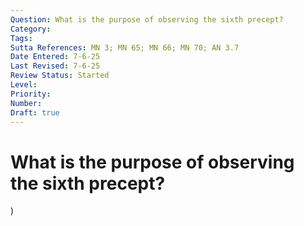 ```yaml
---
Question: What is the purpose of observing the sixth precept?
Category:
Tags:
Sutta References: MN 3; MN 65; MN 66; MN 70; AN 3.7
Date Entered: 7-6-25
Last Revised: 7-6-25
Review Status: Started
Level: 
Priority: 
Number: 
Draft: true
---
```


# What is the purpose of observing the sixth precept?

<!--
In Brief:

There are at least four reasons for observing the sixth precept, three of which are derived directly from the Canon:
(1) Ascetical
(2) Conventional
(3) Physical
(4) Practical

In Full:

There are at least four reasons for observing the sixth precept, the last of which doesn't derive directly from the Canon:
(1) Ascetical (need better term)
(2) Conventional
(3) Physical
(4) Practical

That there are at least four reasons for observing the sixth precept can be know by three ways:
(1) Explicit statements
(2) Inference
(3) Independent reflection

Let us examine each reason and the ways by which it may known in turn.

(1) Ascetical

This refers to the observance of the sixth precept as an ascetic practice for the sake of abandoning unskillful qualities and cultivating skillful qualities. In particular, the sixth precept is a skillful expedient for abandoning sensual craving and attachment in regard to food, and for cultivating contentment and fewness of wishes.

At MN 3, the Buddha describes a hypothetical scenario in which two of his disciples, weak and afflicted with hunger, approach him just as he, the Buddha, is finishing his meal.

idhāhaṃ, bhikkhave, bhuttāvī assaṃ pavārito paripuṇṇo pariyosito suhito yāvadattho, siyā ca me piṇḍapāto atirekadhammo chaḍḍanīyadhammo . atha dve bhikkhū āgaccheyyuṃ jighacchādubbalya- paretā. tyāhaṃ evaṃ vadeyyaṃ – 
‘ahaṃ khomhi, bhikkhave, bhuttāvī pavārito paripuṇṇo pariyosito suhito yāvadattho, atthi ca me ayaṃ piṇḍapāto atirekadhammo chaḍḍanīyadhammo. sace ākaṅkhatha, bhuñjatha, no ce tumhe bhuñjissatha , idānāhaṃ appaharite vā chaḍḍessāmi, appāṇake vā udake opilāpessāmī’ti. 
tatrekassa bhikkhuno evamassa – 
‘bhagavā kho bhuttāvī pavārito paripuṇṇo pariyosito suhito yāvadattho, atthi cāyaṃ bhagavato piṇḍapāto atirekadhammo chaḍḍanīyadhammo. sace mayaṃ na bhuñjissāma, idāni bhagavā appaharite vā chaḍḍessati, appāṇake vā udake opilāpessati’. vuttaṃ kho panetaṃ bhagavatā – ‘dhammadāyādā me, bhikkhave, bhavatha, mā āmisadāyādā’ti. āmisaññataraṃ kho panetaṃ, yadidaṃ piṇḍapāto. yaṃnūnāhaṃ imaṃ piṇḍapātaṃ abhuñjitvā imināva jighacchādubbalyena evaṃ imaṃ rattindivaṃ vītināmeyya"nti. 
so taṃ piṇḍapātaṃ abhuñjitvā teneva jighacchādubbalyena evaṃ taṃ rattindivaṃ vītināmeyya. 
atha dutiyassa bhikkhuno evamassa – 
‘bhagavā kho bhuttāvī pavārito paripuṇṇo pariyosito suhito yāvadattho, atthi cāyaṃ bhagavato piṇḍapāto atirekadhammo chaḍḍanīyadhammo. sace mayaṃ na bhuñjissāma, idāni bhagavā appaharite vā chaḍḍessati, appāṇake vā udake opilāpessati. yaṃnūnāhaṃ imaṃ piṇḍapātaṃ bhuñjitvā jighacchādubbalyaṃ paṭivinodetvā evaṃ imaṃ rattindivaṃ vītināmeyya’nti. 
so taṃ piṇḍapātaṃ bhuñjitvā jighacchādubbalyaṃ paṭivinodetvā evaṃ taṃ rattindivaṃ vītināmeyya. 
<i>kiñcāpi so, bhikkhave, bhikkhu taṃ piṇḍapātaṃ bhuñjitvā jighacchādubbalyaṃ paṭivinodetvā evaṃ taṃ rattindivaṃ vītināmeyya, atha kho asuyeva me purimo bhikkhu pujjataro ca pāsaṃsataro ca. taṃ kissa hetu? tañhi tassa, bhikkhave, bhikkhuno dīgharattaṃ appicchatāya santuṭṭhiyā sallekhāya subharatāya vīriyārambhāya saṃvattissati.</i> tasmātiha me, bhikkhave, dhammadāyādā bhavatha, mā āmisadāyādā. atthi me tumhesu anukampā – ‘kinti me sāvakā dhammadāyādā bhaveyyuṃ, no āmisadāyādā"’ti. (italics added<!-- Citation -->)

<!-- 

(2) 

"Conventional" refers to the conventions and customs that a person, in this case a renunciate, is expected to observe.



(4)

This refers to the observance of the sixth precept as a practice for the sake of saving time for more worthy endeavors, such as meditation and study.
 -->

 <!-- 
 Notes:
 If you can't control your belly, you won't be able to control your mind
 
  -->